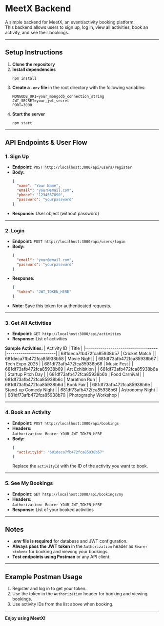 # MeetX Backend

A simple backend for MeetX, an event/activity booking platform.  
This backend allows users to sign up, log in, view all activities, book an activity, and see their bookings.

---

## Setup Instructions

1. **Clone the repository**
2. **Install dependencies**
   ```
   npm install
   ```
3. **Create a `.env` file** in the root directory with the following variables:
   ```
   MONGODB_URI=your_mongodb_connection_string
   JWT_SECRET=your_jwt_secret
   PORT=3000
   ```
4. **Start the server**
   ```
   npm start
   ```

---

## API Endpoints & User Flow

### 1. **Sign Up**
- **Endpoint:** `POST http://localhost:3000/api/users/register`
- **Body:**
  ```json
  {
    "name": "Your Name",
    "email": "your@email.com",
    "phone": "1234567890",
    "password": "yourpassword"
  }
  ```
- **Response:** User object (without password)

---

### 2. **Login**
- **Endpoint:** `POST http://localhost:3000/api/users/login`
- **Body:**
  ```json
  {
    "email": "your@email.com",
    "password": "yourpassword"
  }
  ```
- **Response:** 
  ```json
  {
    "token": "JWT_TOKEN_HERE"
  }
  ```
- **Note:** Save this token for authenticated requests.

---

### 3. **Get All Activities**
- **Endpoint:** `GET http://localhost:3000/api/activities`
- **Response:** List of activities

**Sample Activities:**
| Activity ID                        | Title                   |
|-------------------------------------|-------------------------|
| 681deca7fb472fca85938b57           | Cricket Match           |
| 681deca7fb472fca85938b58           | Movie Night             |
| 681df73afb472fca85938b67           | Tech Expo 2025          |
| 681df73afb472fca85938b68           | Music Fest              |
| 681df73afb472fca85938b69           | Art Exhibition          |
| 681df73afb472fca85938b6a           | Startup Pitch Day       |
| 681df73afb472fca85938b6b           | Food Carnival           |
| 681df73afb472fca85938b6c           | Marathon Run            |
| 681df73afb472fca85938b6d           | Book Fair               |
| 681df73afb472fca85938b6e           | Stand-up Comedy Night   |
| 681df73afb472fca85938b6f           | Astronomy Night         |
| 681df73afb472fca85938b70           | Photography Workshop    |

---

### 4. **Book an Activity**
- **Endpoint:** `POST http://localhost:3000/api/bookings`
- **Headers:**  
  `Authorization: Bearer YOUR_JWT_TOKEN_HERE`
- **Body:**
  ```json
  {
    "activityId": "681deca7fb472fca85938b57"
  }
  ```
  Replace the `activityId` with the ID of the activity you want to book.

---

### 5. **See My Bookings**
- **Endpoint:** `GET http://localhost:3000/api/bookings/my`
- **Headers:**  
  `Authorization: Bearer YOUR_JWT_TOKEN_HERE`
- **Response:** List of your booked activities

---

## Notes

- **.env file is required** for database and JWT configuration.
- **Always pass the JWT token** in the `Authorization` header as `Bearer <token>` for booking and viewing your bookings.
- **Test endpoints using Postman** or any API client.

---

## Example Postman Usage

1. Register and log in to get your token.
2. Use the token in the `Authorization` header for booking and viewing bookings.
3. Use activity IDs from the list above when booking.

---

**Enjoy using MeetX!**